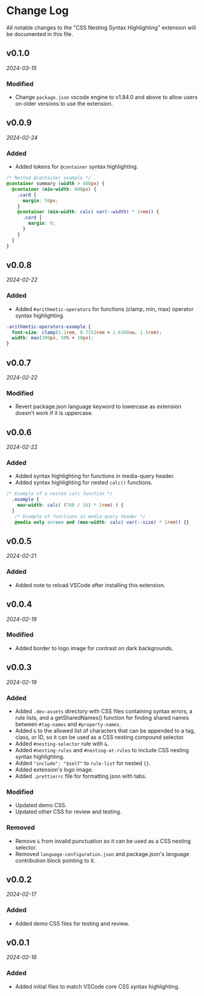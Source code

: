 # Change Log

All notable changes to the "CSS Nesting Syntax Highlighting" extension will be documented in this file.

## v0.1.0

_2024-03-15_

### Modified

- Change `package.json` vscode engine to v1.84.0 and above to allow users on older versions to use the extension.

## v0.0.9

_2024-02-24_

### Added

- Added tokens for `@container` syntax highlighting.

```css
/* Nested @container example */
@container summary (width > 400px) {
  @container (min-width: 800px) {
    .card {
      margin: 50px;
    }
    @container (min-width: calc( var(--width) * 1rem)) {
      .card {
        margin: 0;
      }
    }
  }
}
```

## v0.0.8

_2024-02-22_

### Added

- Added `#arithmetic-operators` for functions (clamp, min, max) operator syntax highlighting.

```css
.arithmetic-operators-example {
  font-size: clamp(1.1rem, 0.7153rem + 1.6368vw, 1.5rem);
  width: max(300px, 50% + 20px);
}
```

## v0.0.7

_2024-02-22_

### Modified

- Revert package.json language keyword to lowercase as extension doesn't work if it is uppercase.

## v0.0.6

_2024-02-22_

### Added

- Added syntax highlighting for functions in media-query header.
- Added syntax highlighting for nested `calc()` functions.

```css
/* Example of a nested calc function */
  .example {
    max-width: calc( (768 / 16) * 1rem) ) {
  }
   /* Example of functions in media-query header */
   @media only screen and (max-width: calc( var(--size) * 1rem)) {}
```

## v0.0.5

_2024-02-21_

### Added

- Added note to reload VSCode after installing this extension.

## v0.0.4

_2024-02-19_

### Modified

- Added border to logo image for contrast on dark backgrounds.

## v0.0.3

_2024-02-19_

### Added

- Added `.dev-assets` directory with CSS files containing syntax errors, a rule lists, and a getSharedNames() function for finding shared names between `#tag-names` and `#property-names`.
- Added `&` to the allowed list of characters that can be appended to a tag, class, or ID, so it can be used as a CSS nesting compound selector.
- Added `#nesting-selector` rule with `&`.
- Added `#nesting-rules` and `#nesting-at-rules` to include CSS nesting syntax highlighting.
- Added `"include": "$self"` to `rule-list` for nested `{}`.
- Added extension's logo image.
- Added `.prettierrc` file for formatting json with tabs.

### Modified

- Updated demo CSS.
- Updated other CSS for review and testing.

### Removed

- Remove `&` from invalid punctuation so it can be used as a CSS nesting selector.
- Removed `language-configuration.json` and package.json's language contribution block pointing to it.

## v0.0.2

_2024-02-17_

### Added

- Added demo CSS files for testing and review.

## v0.0.1

_2024-02-16_

### Added

- Added initial files to match VSCode core CSS syntax highlighting.
